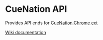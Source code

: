 CueNation API
=============

Provides API ends for [CueNation Chrome ext](https://github.com/dVaffection/cuentation-chrome-ext)

[Wiki documentation](https://github.com/dVaffection/cuenation-api/wiki)